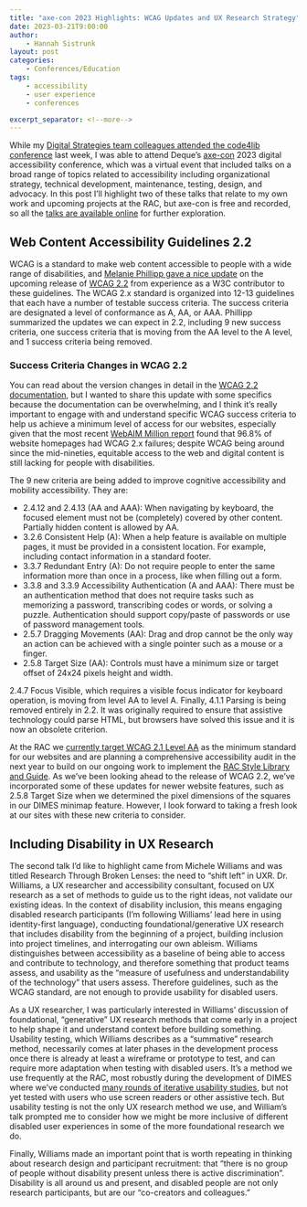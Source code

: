 ```yaml
---
title: "axe-con 2023 Highlights: WCAG Updates and UX Research Strategy"
date: 2023-03-21T9:00:00
author:
    - Hannah Sistrunk
layout: post
categories:
    - Conferences/Education
tags:
    - accessibility
    - user experience
    - conferences

excerpt_separator: <!--more-->
---
```


While my [Digital Strategies team colleagues attended the code4lib conference](https://blog.rockarch.org/Code4Lib-Taking-Stock-Slowing-Down) last week, I was able to attend Deque’s [axe-con](https://www.deque.com/axe-con/) 2023 digital accessibility conference, which was a virtual event that included talks on a broad range of topics related to accessibility including organizational strategy, technical development, maintenance, testing, design, and advocacy. In this post I’ll highlight two of these talks that relate to my own work and upcoming projects at the RAC, but axe-con is free and recorded, so all the [talks are available online](https://www.deque.com/axe-con/schedule/) for further exploration.

<!--more-->

## Web Content Accessibility Guidelines 2.2

WCAG is a standard to make web content accessible to people with a wide range of disabilities, and [Melanie Phillipp gave a nice update](https://www.deque.com/axe-con/sessions/wcag-2-2-and-3-0-update/ ) on the upcoming release of [WCAG 2.2](https://www.w3.org/WAI/standards-guidelines/wcag/) from experience as a W3C contributor to these guidelines. The WCAG 2.x standard is organized into 12-13 guidelines that each have a number of testable success criteria. The success criteria are designated a level of conformance as A, AA, or AAA. Phillipp summarized the updates we can expect in 2.2, including 9 new success criteria, one success criteria that is moving from the AA level to the A level, and 1 success criteria being removed.

### Success Criteria Changes in WCAG 2.2

You can read about the version changes in detail in the [WCAG 2.2 documentation](https://www.w3.org/WAI/standards-guidelines/wcag/new-in-22/), but I wanted to share this update with some specifics because the documentation can be overwhelming, and I think it’s really important to engage with and understand specific WCAG success criteria to help us achieve a minimum level of access for our websites, especially given that the most recent [WebAIM Million report](https://webaim.org/projects/million/) found that 96.8% of website homepages had WCAG 2.x failures; despite WCAG being around since the mid-nineties, equitable access to the web and digital content is still lacking for people with disabilities.

The 9 new criteria are being added to improve cognitive accessibility and mobility accessibility. They are:

- 2.4.12 and 2.4.13 (AA and AAA): When navigating by keyboard, the focused element must not be (completely) covered by other content. Partially hidden content is allowed by AA.
- 3.2.6 Consistent Help (A): When a help feature is available on multiple pages, it must be provided in a consistent location. For example, including contact information in a standard footer.
- 3.3.7 Redundant Entry (A): Do not require people to enter the same information more than once in a process, like when filling out a form.
- 3.3.8 and 3.3.9 Accessibility Authentication (A and AAA): There must be an authentication method that does not require tasks such as memorizing a password, transcribing codes or words, or solving a puzzle. Authentication should support copy/paste of passwords or use of password management tools.
- 2.5.7 Dragging Movements (AA): Drag and drop cannot be the only way an action can be achieved with a single pointer such as a mouse or a finger.
- 2.5.8 Target Size (AA): Controls must have a minimum size or target offset of 24x24 pixels height and width.

2.4.7 Focus Visible, which requires a visible focus indicator for keyboard operation, is moving from level AA to level A. Finally, 4.1.1 Parsing is being removed entirely in 2.2. It was originally required to ensure that assistive technology could parse HTML, but browsers have solved this issue and it is now an obsolete criterion.

At the RAC we [currently target WCAG 2.1 Level AA](https://rockarch.org/about-us/accessibility/#digital-space) as the minimum standard for our websites and are planning a comprehensive accessibility audit in the next year to build on our ongoing work to implement the [RAC Style Library and Guide](https://blog.rockarch.org/style-library-and-guide). As we’ve been looking ahead to the release of WCAG 2.2, we’ve incorporated some of these updates for newer website features, such as 2.5.8 Target Size when we determined the pixel dimensions of the squares in our DIMES minimap feature. However, I look forward to taking a fresh look at our sites with these new criteria to consider.

## Including Disability in UX Research

The second talk I’d like to highlight came from Michele Williams and was titled Research Through Broken Lenses: the need to “shift left” in UXR. Dr. Williams, a UX researcher and accessibility consultant, focused on UX research as a set of methods to guide us to the right ideas, not validate our existing ideas. In the context of disability inclusion, this means engaging disabled research participants (I’m following Williams’ lead here in using identity-first language), conducting foundational/generative UX research that includes disability from the beginning of a project, building inclusion into project timelines, and interrogating our own ableism. Williams distinguishes between accessibility as a baseline of being able to access and contribute to technology, and therefore something that product teams assess, and usability as the “measure of usefulness and understandability of the technology” that users assess. Therefore guidelines, such as the WCAG standard, are not enough to provide usability for disabled users.

As a UX researcher, I was particularly interested in Williams’ discussion of foundational, “generative” UX research methods that come early in a project to help shape it and understand context before building something. Usability testing, which Williams describes as a “summative” research method, necessarily comes at later phases in the development process once there is already at least a wireframe or prototype to test, and can require more adaptation when testing with disabled users. It’s a method we use frequently at the RAC, most robustly during the development of DIMES where we’ve conducted [many rounds of iterative usability studies](https://blog.rockarch.org/dimes-ux), but not yet tested with users who use screen readers or other assistive tech. But usability testing is not the only UX research method we use, and William’s talk prompted me to consider how we might be more inclusive of different disabled user experiences in some of the more foundational research we do.

Finally, Williams made an important point that is worth repeating in thinking about research design and participant recruitment: that “there is no group of people without disability present unless there is active discrimination”. Disability is all around us and present, and disabled people are not only research participants, but are our “co-creators and colleagues.”